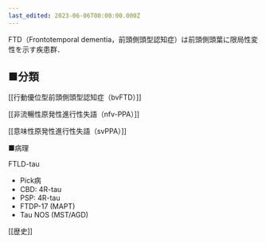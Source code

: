 ```yaml
---
last_edited: 2023-06-06T00:00:00.000Z
---
```




  

FTD（Frontotemporal dementia，前頭側頭型認知症）は前頭側頭葉に限局性変性を示す疾患群．

  

## ■分類

[[行動優位型前頭側頭型認知症（bvFTD）]]

[[非流暢性原発性進行性失語（nfv-PPA）]]

[[意味性原発性進行性失語（svPPA）]]

  

  

■病理

  

FTLD-tau

  

- Pick病
- CBD: 4R-tau
- PSP: 4R-tau
- FTDP-17 (MAPT)
- Tau NOS (MST/AGD)

  

  

  

  

  

[[歴史]]
